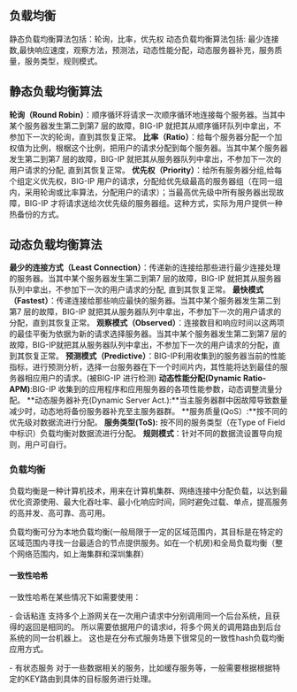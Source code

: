 ## 负载均衡

静态负载均衡算法包括：轮询，比率，优先权
动态负载均衡算法包括: 最少连接数,最快响应速度，观察方法，预测法，动态性能分配，动态服务器补充，服务质量，服务类型，规则模式。

## 静态负载均衡算法

  **轮询（Round Robin）**：顺序循环将请求一次顺序循环地连接每个服务器。当其中某个服务器发生第二到第7 层的故障，BIG-IP 就把其从顺序循环队列中拿出，不参加下一次的轮询，直到其恢复正常。
  **比率（Ratio）**：给每个服务器分配一个加权值为比例，根椐这个比例，把用户的请求分配到每个服务器。当其中某个服务器发生第二到第7 层的故障，BIG-IP 就把其从服务器队列中拿出，不参加下一次的用户请求的分配, 直到其恢复正常。
  **优先权（Priority）**：给所有服务器分组,给每个组定义优先权，BIG-IP 用户的请求，分配给优先级最高的服务器组（在同一组内，采用轮询或比率算法，分配用户的请求）；当最高优先级中所有服务器出现故障，BIG-IP 才将请求送给次优先级的服务器组。这种方式，实际为用户提供一种热备份的方式。

## 动态负载均衡算法

  **最少的连接方式（Least Connection）**：传递新的连接给那些进行最少连接处理的服务器。当其中某个服务器发生第二到第7 层的故障，BIG-IP 就把其从服务器队列中拿出，不参加下一次的用户请求的分配, 直到其恢复正常。
  **最快模式（Fastest）**：传递连接给那些响应最快的服务器。当其中某个服务器发生第二到第7 层的故障，BIG-IP 就把其从服务器队列中拿出，不参加下一次的用户请求的分配，直到其恢复正常。
  **观察模式（Observed）**：连接数目和响应时间以这两项的最佳平衡为依据为新的请求选择服务器。当其中某个服务器发生第二到第7 层的故障，BIG-IP就把其从服务器队列中拿出，不参加下一次的用户请求的分配，直到其恢复正常。
  **预测模式（Predictive）**：BIG-IP利用收集到的服务器当前的性能指标，进行预测分析，选择一台服务器在下一个时间片内，其性能将达到最佳的服务器相应用户的请求。(被BIG-IP 进行检测)
  **动态性能分配(Dynamic Ratio-APM)**:BIG-IP 收集到的应用程序和应用服务器的各项性能参数，动态调整流量分配。
  **动态服务器补充(Dynamic Server Act.):**当主服务器群中因故障导致数量减少时，动态地将备份服务器补充至主服务器群。
  **服务质量(QoS）:**按不同的优先级对数据流进行分配。
  **服务类型(ToS):** 按不同的服务类型（在Type of Field中标识）负载均衡对数据流进行分配。
  **规则模式**：针对不同的数据流设置导向规则，用户可自行。

### 负载均衡

负载均衡是一种计算机技术，用来在计算机集群、网络连接中分配负载，以达到最优化资源使用、最大化吞吐率、最小化响应时间，同时避免过载、单点，提高服务的高并发、高可靠、高可用。

负载均衡可分为本地负载均衡(一般局限于一定的区域范围内，其目标是在特定的区域范围内寻找一台最适合的节点提供服务。如在一个机房)和全局负载均衡（整个网络范围内，如上海集群和深圳集群）

#### 一致性哈希

一致性哈希在某些情况下如需要使用：

\- 会话粘连
支持多个上游网关在一次用户请求中分别调用同一个后台系统，且获得的返回是相同的。
所以需要依据用户的请求id，将多个网关的调用路由到后台系统的同一台机器上。
这也是在分布式服务场景下很常见的一致性hash负载均衡应用方式。

\- 有状态服务
对于一些数据相关的服务，比如缓存服务等，一般需要根据根据特定的KEY路由到具体的目标服务进行处理。